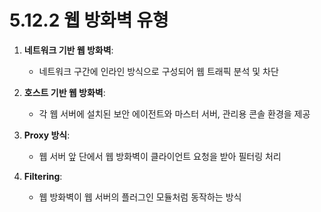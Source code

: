 # 5.12.2 웹 방화벽 유형

1. **네트워크 기반 웹 방화벽**:
   - 네트워크 구간에 인라인 방식으로 구성되어 웹 트래픽 분석 및 차단

2. **호스트 기반 웹 방화벽**:
   - 각 웹 서버에 설치된 보안 에이전트와 마스터 서버, 관리용 콘솔 환경을 제공

3. **Proxy 방식**:
   - 웹 서버 앞 단에서 웹 방화벽이 클라이언트 요청을 받아 필터링 처리

4. **Filtering**:
   - 웹 방화벽이 웹 서버의 플러그인 모듈처럼 동작하는 방식
